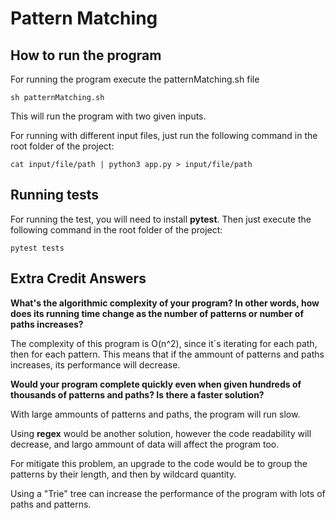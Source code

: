 # Pattern Matching
## How to run the program
For running the program execute the patternMatching.sh file

`sh patternMatching.sh`

This will run the program with two given inputs.

For running with different input files, just run the following command in the root folder of the project:

`cat input/file/path | python3 app.py > input/file/path`

## Running tests
For running the test, you will need to install **pytest**. Then just execute the following command in the root folder of the project:

`pytest tests`

## Extra Credit Answers
**What's the algorithmic complexity of your program? In other words, how does its running time change as the number of patterns or number of paths increases?**

The complexity of this program is O(n^2), since it´s iterating for each path, then for each pattern. This means that if the ammount of patterns and paths increases, its performance will decrease.

**Would your program complete quickly even when given hundreds of thousands of patterns and paths? Is there a faster solution?**

With large ammounts of patterns and paths, the program will run slow.

Using **regex** would be another solution, however the code readability will decrease, and largo ammount of data will affect the program too.

For mitigate this problem, an upgrade to the code would be to group the patterns by their length, and then by wildcard quantity. 

Using a "Trie" tree can increase the performance of the program with lots of paths and patterns.

